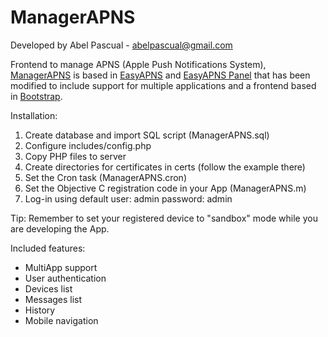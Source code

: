 ManagerAPNS
===========

Developed by Abel Pascual - abelpascual@gmail.com  
  
<p>Frontend to manage APNS (Apple Push Notifications System), <a href="https://github.com/apascual/ManagerAPNS">ManagerAPNS</a> is based in <a href="www.easyapns.com">EasyAPNS</a> and <a href="https://github.com/vincentsaluzzo/EasyAPNS-Panel">EasyAPNS Panel</a> that has been modified to include support for multiple applications and a frontend based in <a href="http://twitter.github.com/bootstrap/">Bootstrap</a>.</p>

Installation:  
  1) Create database and import SQL script (ManagerAPNS.sql)  
  2) Configure includes/config.php  
  3) Copy PHP files to server  
  4) Create directories for certificates in certs (follow the example there)  
  5) Set the Cron task (ManagerAPNS.cron)  
  6) Set the Objective C registration code in your App (ManagerAPNS.m)  
  7) Log-in using default user: admin password: admin  
  
Tip: Remember to set your registered device to "sandbox" mode while you are developing the App.  
  
<p>Included features:
		<ul>
			<li>MultiApp support</li>
			<li>User authentication</li>
			<li>Devices list</li>
			<li>Messages list</li>
			<li>History</li>
			<li>Mobile navigation</li>
		</ul>
</p>
